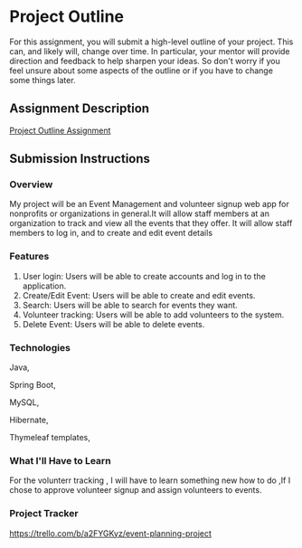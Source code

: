 # Project Outline
For this assignment, you will submit a high-level outline of your project. This can, and likely will, change over time. In particular, your mentor will provide direction and feedback to help sharpen your ideas. So don't worry if you feel unsure about some aspects of the outline or if you have to change some things later.

## Assignment Description
[Project Outline Assignment](https://education.launchcode.org/liftoff/modules/assignments/project-outline)

## Submission Instructions

### Overview
My project will be an Event Management and volunteer signup web app for nonprofits or organizations in general.It will allow staff members at an organization to track and view all the events that they offer. It will allow staff members to log in, and to create and edit event details

### Features
1. User login: Users will be able to create accounts and log in to the application. 
2. Create/Edit Event: Users will be able to create and edit events.
3. Search: Users will be able to search for events they want.
4. Volunteer tracking: Users will be able to add volunteers to the system.
5. Delete Event: Users will be able to delete events.

### Technologies
 Java,
 
 Spring Boot,
 
 MySQL,
 
 Hibernate,
 
 Thymeleaf templates,

### What I'll Have to Learn
For the volunterr tracking , I will have to learn something new how to do ,If I chose to approve volunteer signup and 
assign volunteers to events.

### Project Tracker
https://trello.com/b/a2FYGKyz/event-planning-project
